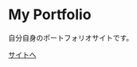 <h1>My Portfolio</h1>
<p>自分自身のポートフォリオサイトです。</p>
<a href="https://kryo028.github.io/myportfolio/" target="_blank" rel="noopener" >サイトへ</a>
